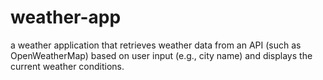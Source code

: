 # weather-app
a weather application that retrieves weather data from an API (such as OpenWeatherMap) based on user input (e.g., city name) and displays the current weather conditions.
